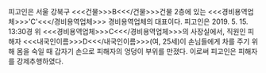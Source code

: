 피고인은 서울 강북구 <<<건물>>>B<<</건물>>>건물 2층에 있는 <<<경비용역업체>>>'C'<<</경비용역업체>>> 경비용역업체의 대표이다.
피고인은 2019. 5. 15. 13:30경 위 <<<경비용역업체>>>C<<</경비용역업체>>>의 사장실에서, 직원인 피해자 <<<내국인이름>>>D<<</내국인이름>>>(여, 25세)이 손님들에게 차를 주기 위해 몸을 숙일 때 갑자기 손으로 피해자의 엉덩이 부위를 만졌다.
이로써 피고인은 피해자를 강제추행하였다.